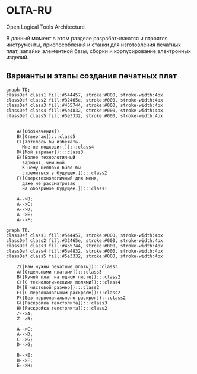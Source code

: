# OLTA-RU
Open Logical Tools Architecture  

В данный момент в этом разделе разрабатываются и строятся инструменты, приспособления и станки для изготовления печатных плат, запайки элементной базы, сборки и корпусирование электронных изделий.  

## Варианты и этапы создания печатных плат
```mermaid
graph TD;
classDef class1 fill:#544457, stroke:#000, stroke-width:4px
classDef class2 fill:#32465e, stroke:#000, stroke-width:4px
classDef class3 fill:#455744, stroke:#000, stroke-width:4px
classDef class4 fill:#5e4832, stroke:#000, stroke-width:4px
classDef class5 fill:#5e3332, stroke:#000, stroke-width:4px

   
    A([Обозначения])
    B([Отвергаю]):::class5
    C([Хотелось бы избежать.
      Мне не подходит.]):::class4
    D([Мой вариант]):::class3
    E([Более технологичный
      вариант, чем мой.  
      К нему неплохо было бы
      стремиться в будущем.]):::class2
    F([Сверхтехнологичный для меня,
      даже не рассматриваю
      на обозримое будущее.]):::class1

    A-->B;
    A-->C;
    A-->D;
    A-->E;
    A-->F;

```

```mermaid
graph TD;
classDef class1 fill:#544457, stroke:#000, stroke-width:4px
classDef class2 fill:#32465e, stroke:#000, stroke-width:4px
classDef class3 fill:#455744, stroke:#000, stroke-width:4px
classDef class4 fill:#5e4832, stroke:#000, stroke-width:4px
classDef class5 fill:#5e3332, stroke:#000, stroke-width:4px

    Z([Нам нужны печатные платы]):::class3
    A([Отдельными платами]):::class3
    B([Кучей плат на одном листе]):::class2
    C([С технологическими полями]):::class4
    D([В чистовой размер]):::class2
    E([С первоначальным раскроем]):::class2
    F([Без первоначального раскроя]):::class2
    G([Раскройка текстолита]):::class3
    H([Раскройка текстолита]):::class2
    Z-->A;
    Z-->B;

    A-->C;
    A-->D;
    C-->G;
    D-->G;

    B-->E;
    B-->F;
    E-->H;
```
